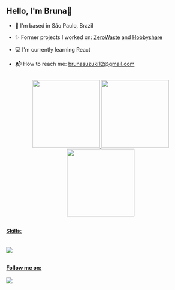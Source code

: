 <h2>Hello, I'm Bruna👋</h2>

<ul>
  <li><p>📍 I'm based in São Paulo, Brazil</p></li>
  <li><p>✨ Former projects I worked on: <a href="https://www.zerowaste.app.br/landing">ZeroWaste</a> and  <a href="https://hobbyshare-brunasuzuki.herokuapp.com/"> Hobbyshare</a></p></li>
  <li><p>💻 I'm currently learning React </p></li>
  <li><p>📬 How to reach me: <a href="mailto:brunasuzuki12@gmail.com">brunasuzuki12@gmail.com</a></p></li>
</ul>

  ##
  
<div align="center">
  <a href="https://github.com/brunasuzuki">
  <img height="180em" src="https://github-readme-stats.vercel.app/api?username=brunasuzuki&show_icons=true&theme=cobalt&include_all_commits=true&count_private=true"/>
  <img height="180em" src="https://github-readme-stats.vercel.app/api/top-langs/?username=brunasuzuki&layout=compact&langs_count=7&theme=cobalt"/>
  <img height="180em" src="https://github-readme-streak-stats.herokuapp.com/?user=brunasuzuki"/>
</div>

  ##
  
 <h4>Skills:</h4>
 <div style="display: inline_block"><br>  
   <img align="center" src="https://skillicons.dev/icons?i=ruby,rails,js,html,css,sass,bootstrap,figma,heroku,git,github (https://skillicons.dev)"> 
</div>
  
  ##
  
<h4>Follow me on:</h4>  
<div>
  <a href="https://www.linkedin.com/in/bruna-suzuki100" target="_blank"><img src="https://img.shields.io/badge/-LinkedIn-%230077B5?style=for-the-badge&logo=linkedin&logoColor=white" target="_blank"></a> 
</div>
  
  

